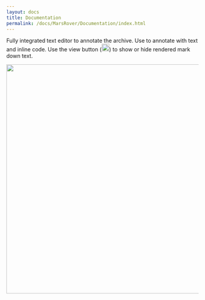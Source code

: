 ```yaml
---
layout: docs
title: Documentation
permalink: /docs/MarsRover/Documentation/index.html
---
```

Fully integrated text editor to annotate the archive. Use to annotate with text and inline code. Use the view button (<img align='centre' src='{{site.baseurl}}/docs/img/Rover/img11.png' width='20' />) to show or hide rendered mark down text.


<img align='centre' src='{{site.baseurl}}/docs/img/Rover/img10.png' width='600' />
